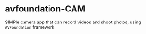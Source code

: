 # avfoundation-CAM

SIMPle camera app that can record videos and shoot photos, using `AVFoundation` framework
